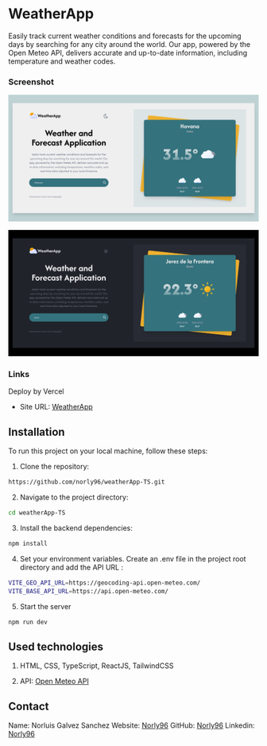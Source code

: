# WeatherApp

Easily track current weather conditions and forecasts for the upcoming days by searching for any city around the world. Our app, powered by the Open Meteo API, delivers accurate and up-to-date information, including temperature and weather codes.

### Screenshot

![](./public/1.png)

![](./public/2.png)

### Links

Deploy by Vercel

- Site URL: [WeatherApp]()

## Installation

To run this project on your local machine, follow these steps:

1. Clone the repository:

```bash
https://github.com/norly96/weatherApp-TS.git
```

2. Navigate to the project directory:

```bash
cd weatherApp-TS
```

3. Install the backend dependencies:

```bash
npm install
```

4. Set your environment variables. Create an .env file in the project root directory and add the API URL :

```bash
VITE_GEO_API_URL=https://geocoding-api.open-meteo.com/
VITE_BASE_API_URL=https://api.open-meteo.com/
```

5. Start the server

```bash
npm run dev
```

## Used technologies

1. HTML, CSS, TypeScript, ReactJS, TailwindCSS

2. API: [Open Meteo API](https://open-meteo.com/)

## Contact

Name: Norluis Galvez Sanchez
Website: [Norly96](https://norly96.com)
GitHub: [Norly96](https://github.com/norly96)
Linkedin: [Norly96](https://www.linkedin.com/in/norly96)
